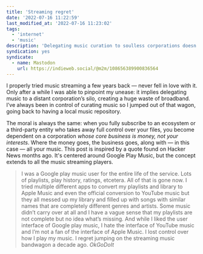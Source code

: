 ```yaml
---
title: 'Streaming regret'
date: '2022-07-16 11:22:59'
last_modified_at: '2022-07-16 11:23:02'
tags:
  - 'internet'
  - 'music'
description: 'Delegating music curation to soulless corporations doesn’t take into consideration how they can take it away on a whim. We’re losing control over the music we love.'
syndication: yes
syndicate:
  - name: Mastodon
    url: https://indieweb.social/@m2m/108656389900836564
---
```

I properly tried music streaming a few years back — never fell in love with it. Only after a while I was able to pinpoint my unease: it implies delegating music to a distant corporation’s silo, creating a huge waste of broadband. I’ve always been in control of curating music so I jumped out of that wagon, going back to having a local music repository.

The moral is always the same: when you fully subscribe to an ecosystem or a third-party entity who takes away full control over your files, you become dependent on a corporation _whose core business is money, not your interests_. Where the money goes, the business goes, along with — in this case — all your music. This post is inspired by a quote found on Hacker News months ago. It's centered around Google Play Music, but the concept extends to all the music streaming players.

> I was a Google play music user for the entire life of the service. Lots of playlists, play history, ratings, etcetera. All of that is gone now. I tried multiple different apps to convert my playlists and library to Apple Music and even the official conversion to YouTube music but they all messed up my library and filled up with songs with similar names that are completely different genres and artists. Some music didn’t carry over at all and I have a vague sense that my playlists are not complete but no idea what’s missing. And while I liked the user interface of Google play music, I hate the interface of YouTube music and I’m not a fan of the interface of Apple Music. I lost control over how I play my music. I regret jumping on the streaming music bandwagon a decade ago.
> <cite>OkGoDoIt</cite>